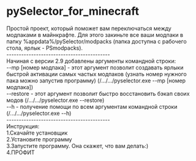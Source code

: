 # pySelector_for_minecraft
Простой проект, который поможет вам переключаться между модпаками в майнкрафте. Для этого закиньте все ваши модпаки в папку %appdata%/pySelector/modpacks (папка доступна с рабочего стола, ярлык - PSmodpacks).<br />
------------------------------------------<br />
Начиная с версии 2.9 добавлены аргументы командной строки:<br />
--mp [номер модпака] - этот аргумент позволит создавать ярлыки быстрой активации самых частых модпаков (узнать номер нужного пака можно запустив программу) (/.../.../pyselector.exe --mp [номер модпака])<br />
--restore - этот аргумент позволит быстро восстановить бэкап своих модов (/.../.../pyselector.exe --restore)<br />
--h - получение помощи по всем аргументам командной строки (/.../.../pyselector.exe --h)<br />
------------------------------------------<br />
Инструкция:<br />
1.Скачайте установщик<br />
2.Установите программу<br />
3.Запустите программу. Она скажет, что вам делать:)<br />
4.ПРОФИТ<br />
